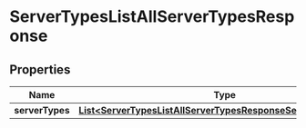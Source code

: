 

# ServerTypesListAllServerTypesResponse


## Properties

| Name | Type | Description | Notes |
|------------ | ------------- | ------------- | -------------|
|**serverTypes** | [**List&lt;ServerTypesListAllServerTypesResponseServerTypesInner&gt;**](ServerTypesListAllServerTypesResponseServerTypesInner.md) |  |  |



